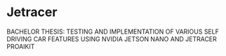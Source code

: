 # Jetracer
BACHELOR THESIS: TESTING AND IMPLEMENTATION OF VARIOUS SELF  DRIVING CAR FEATURES USING NVIDIA JETSON  NANO AND JETRACER PROAIKIT
